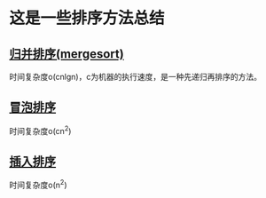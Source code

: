 # 这是一些排序方法总结
## [归并排序(mergesort)](./merge.cpp)
时间复杂度o(cnlgn)，c为机器的执行速度，是一种先递归再排序的方法。
## [冒泡排序](./bubble.cpp)
时间复杂度o(cn<sup>2</sup>)
## [插入排序](./inert.cpp)
时间复杂度o(n<sup>2</sup>)

